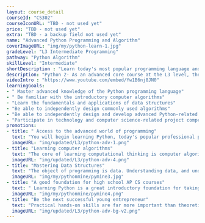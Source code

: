 ```yaml
---
layout: course_detail
courseId: "CS302"
courseIconURL: "TBD - not used yet"
price: "TBD - not used yet"
extra: "TBD - a backup field not used yet"
name: "Advanced Python Programming and Algorithm"
coverImageURL: "img/my/python-learn-1.jpg"
gradeLevel: "L3 Intermediate Programming"
pathway: "Python Algorithm"
skillLevel: "Intermediate"
shortDescription : "Learn today's most popular programming language and develop any application you can imagine!"
description: "Python 2- As an advanced core course at the L3 level, the main goal is to lead students to use Python to design and implement programming algorithms as well as learn advanced knowledge of data structures. Through the completion of the course, students can master Python data structures and algorithms, and complete a comprehensive Python project. Students will build a good foundation for Python applied programming."
videoIntro : "https://www.youtube.com/embed/Yw1B6nj8JN0"
learningGoals:
- " Master advanced knowledge of the Python programming language"
- " Be familiar with the introductory computer algorithms"
- "Learn the fundamentals and applications of data structures"
- "Be able to independently design commonly used algorithms"
- "Be able to independently design and develop advanced Python-related course projects"
- "Participate in technology and computer science-related project competitions"
promotions:
- title: " Access to the advanced world of programming"
  text: "You will begin learning Python, today's popular professional programming language - also used by engineers at Google. Python allows you to write programs that can solve a variety of complicated problems."
  imageURL: "img/updated/L3/python-adv-1.png"
- title: "Learning computer algorithms"
  text: "The core of learning computational thinking is computer algorithms, With a fundamental knowledge of Python, you can start learning algorithms from college courses."
  imageURL: "img/updated/L3/python-adv-4.png"
- title: "Mastering Data Structures"
  text: "The object of programming is data. Understanding data, and understanding how to store it and manipulate it, are essential programming skills."
  imageURL: "img/my/pythonmine/pymine3.jpg"
- title: "A good foundation for high school AP CS courses"
  text: " Learning Python is a great introductory foundation for taking the two existing high school AP CS courses. Not only does it satisfy the requirements of AP CS Principle, but it also helps students easily transition to the Java programming language which is required by AP CS A."
  imageURL: "img/my/pythonmine/pymine4.png"
- title: "Be the next successful young entrepreneur"
  text: "Practical hands-on skills are far more important than theoretical knowledge. Every course is designed for students to learn how to turn an idea for a game into a practical reality through hard work. Young little entrepreneurs are developed during these challenges."
  imageURL: "img/updated/L3/python-adv-bg-v2.png"
---
```

